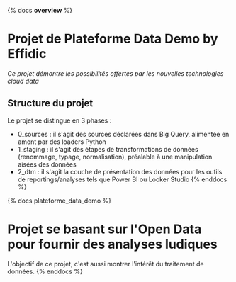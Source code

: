 {% docs __overview__ %}
# Projet de Plateforme Data Demo by Effidic
*Ce projet démontre les possibilités offertes par les nouvelles technologies cloud data*

## Structure du projet
Le projet se distingue en 3 phases : 
  - 0_sources : il s'agit des sources déclarées dans Big Query, alimentée en amont par des loaders Python
  - 1_staging : il s'agit des étapes de transformations de données (renommage, typage, normalisation), préalable à une manipulation aisées des données
  - 2_dtm :     il s'agit la couche de présentation des données pour les outils de reportings/analyses tels que Power BI ou Looker Studio
{% enddocs %}

{% docs plateforme_data_demo %}
# Projet se basant sur l'Open Data pour fournir des analyses ludiques
L'objectif de ce projet, c'est aussi montrer l'intérêt du traitement de données.
{% enddocs %}